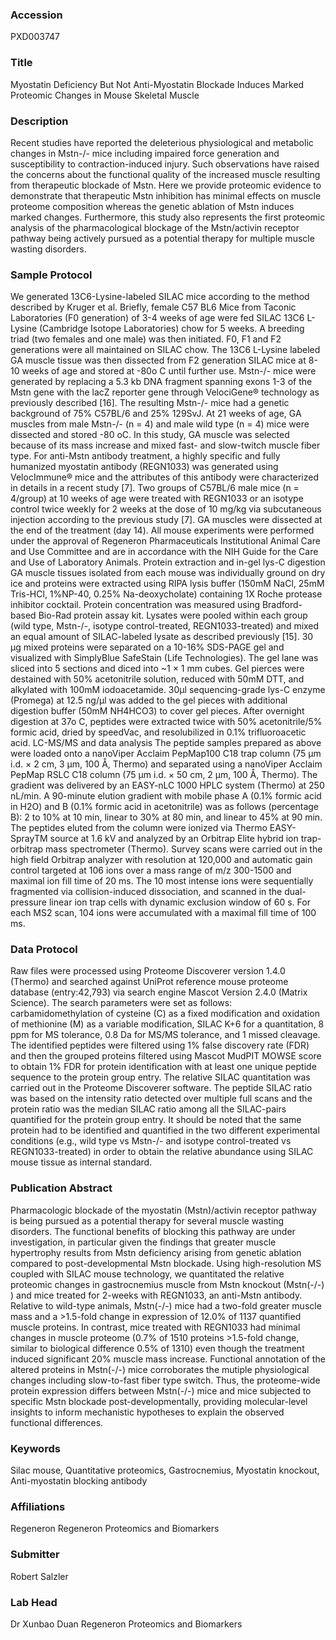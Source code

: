 ### Accession
PXD003747

### Title
Myostatin Deficiency But Not Anti-Myostatin Blockade Induces Marked Proteomic Changes in Mouse Skeletal Muscle

### Description
Recent studies have reported the deleterious physiological and metabolic changes in Mstn-/- mice including impaired force generation and susceptibility to contraction-induced injury.  Such observations have raised the concerns about the functional quality of the increased muscle resulting from therapeutic blockade of Mstn. Here we provide proteomic evidence to demonstrate that therapeutic Mstn inhibition has minimal effects on muscle proteome composition whereas the genetic ablation of Mstn induces marked changes.  Furthermore, this study also represents the first proteomic analysis of the pharmacological blockage of the Mstn/activin receptor pathway being actively pursued as a potential therapy for multiple muscle wasting disorders.

### Sample Protocol
We generated 13C6-Lysine-labeled SILAC mice according to the method described by Kruger et al.  Briefly, female C57 BL6 Mice from Taconic Laboratories  (F0 generation) of 3-4 weeks of age were fed SILAC 13C6 L-Lysine (Cambridge Isotope Laboratories) chow for 5 weeks.  A breeding triad (two females and one male) was then initiated.  F0, F1 and F2 generations were all maintained on SILAC chow.  The 13C6 L-Lysine labeled GA muscle tissue was then dissected from F2 generation SILAC mice at 8-10 weeks of age and stored at -80o C until further use.   Mstn-/- mice were generated by replacing a 5.3 kb DNA fragment spanning exons 1-3 of the Mstn gene with the lacZ reporter gene through VelociGene® technology as previously described [16]. The resulting Mstn-/- mice had a genetic background of 75% C57BL/6 and 25% 129SvJ.  At 21 weeks of age, GA muscles from male Mstn-/- (n = 4) and male wild type (n = 4) mice were dissected and stored -80 oC. In this study, GA muscle was selected because of its mass increase and mixed fast- and slow-twitch muscle fiber type. For anti-Mstn antibody treatment, a highly specific and fully humanized myostatin antibody (REGN1033) was generated using VelocImmune® mice and the attributes of this antibody were characterized in details in a recent study [7]. Two groups of C57BL/6 male mice (n = 4/group) at 10 weeks of age were treated with REGN1033 or an isotype control twice weekly for 2 weeks at the dose of 10 mg/kg via subcutaneous injection according to the previous study [7]. GA muscles were dissected at the end of the treatment (day 14). All mouse experiments were performed under the approval of Regeneron Pharmaceuticals Institutional Animal Care and Use Committee and are in accordance with the NIH Guide for the Care and Use of Laboratory Animals. Protein extraction and in-gel lys-C digestion GA muscle tissues isolated from each mouse was individually ground on dry ice and proteins were extracted using RIPA lysis buffer (150mM NaCl, 25mM Tris-HCl, 1%NP-40, 0.25% Na-deoxycholate) containing 1X Roche protease inhibitor cocktail.  Protein concentration was measured using Bradford-based Bio-Rad protein assay kit. Lysates were pooled within each group (wild type, Mstn-/-, isotype control-treated, REGN1033-treated) and mixed an equal amount of SILAC-labeled lysate as described previously [15].  30 μg mixed proteins were separated on a 10-16% SDS-PAGE gel and visualized with SimplyBlue SafeStain (Life Technologies). The gel lane was sliced into 5 sections and diced into ~1 × 1 mm cubes.  Gel pierces were destained with 50% acetonitrile solution, reduced with 50mM DTT, and alkylated with 100mM iodoacetamide. 30µl sequencing-grade lys-C enzyme (Promega) at 12.5 ng/µl was added to the gel pieces with additional digestion buffer (50mM NH4HCO3) to cover gel pieces.  After overnight digestion at 37o C, peptides were extracted twice with 50% acetonitrile/5% formic acid, dried by speedVac, and resolubilized in 0.1% trifluoroacetic acid.  LC-MS/MS and data analysis The peptide samples prepared as above were loaded onto a nanoViper Acclaim PepMap100 C18 trap column (75 μm i.d. × 2 cm, 3 μm, 100 Å, Thermo) and separated using a nanoViper Acclaim PepMap RSLC C18 column (75 μm i.d. × 50 cm, 2 μm, 100 Å, Thermo).  The gradient was delivered by an EASY-nLC 1000 HPLC system (Thermo) at 250 nL/min.  A 90-minute elution gradient with mobile phase A (0.1% formic acid in H2O) and B (0.1% formic acid in acetonitrile) was as follows (percentage B): 2 to 10% at 10 min, linear to 30% at 80 min, and linear to 45% at 90 min.     The peptides eluted from the column were ionized via Thermo EASY-SprayTM source at 1.6 kV and analyzed by an Orbitrap Elite hybrid ion trap-orbitrap mass spectrometer (Thermo).  Survey scans were carried out in the high field Orbitrap analyzer with resolution at 120,000 and automatic gain control targeted at 106 ions over a mass range of m/z 300-1500 and maximal ion fill time of 20 ms. The 10 most intense ions were sequentially fragmented via collision-induced dissociation, and scanned in the dual-pressure linear ion trap cells with dynamic exclusion window of 60 s. For each MS2 scan, 104 ions were accumulated with a maximal fill time of 100 ms.

### Data Protocol
Raw files were processed using Proteome Discoverer version 1.4.0 (Thermo) and searched against UniProt reference mouse proteome database (entry:42,793) via search engine Mascot Version 2.4.0 (Matrix Science).  The search parameters were set as follows: carbamidomethylation of cysteine (C) as a fixed modification and oxidation of methionine (M) as a variable modification, SILAC K+6 for a quantitation, 8 ppm for MS tolerance, 0.8 Da for MS/MS tolerance, and 1 missed cleavage. The identified peptides were filtered using 1% false discovery rate (FDR) and then the grouped proteins filtered using Mascot MudPIT MOWSE score to obtain 1% FDR for protein identification with at least one unique peptide sequence to the protein group entry. The relative SILAC quantitation was carried out in the Proteome Discoverer software. The peptide SILAC ratio was based on the intensity ratio detected over multiple full scans and the protein ratio was the median SILAC ratio among all the SILAC-pairs quantified for the protein group entry.  It should be noted that the same protein had to be identified and quantified in the two different experimental conditions (e.g., wild type vs Mstn-/- and isotype control-treated vs REGN1033-treated) in order to obtain the relative abundance using SILAC mouse tissue as internal standard.

### Publication Abstract
Pharmacologic blockade of the myostatin (Mstn)/activin receptor pathway is being pursued as a potential therapy for several muscle wasting disorders. The functional benefits of blocking this pathway are under investigation, in particular given the findings that greater muscle hypertrophy results from Mstn deficiency arising from genetic ablation compared to post-developmental Mstn blockade. Using high-resolution MS coupled with SILAC mouse technology, we quantitated the relative proteomic changes in gastrocnemius muscle from Mstn knockout (Mstn(-/-) ) and mice treated for 2-weeks with REGN1033, an anti-Mstn antibody. Relative to wild-type animals, Mstn(-/-) mice had a two-fold greater muscle mass and a &gt;1.5-fold change in expression of 12.0% of 1137 quantified muscle proteins. In contrast, mice treated with REGN1033 had minimal changes in muscle proteome (0.7% of 1510 proteins &gt;1.5-fold change, similar to biological difference 0.5% of 1310) even though the treatment induced significant 20% muscle mass increase. Functional annotation of the altered proteins in Mstn(-/-) mice corroborates the mutiple physiological changes including slow-to-fast fiber type switch. Thus, the proteome-wide protein expression differs between Mstn(-/-) mice and mice subjected to specific Mstn blockade post-developmentally, providing molecular-level insights to inform mechanistic hypotheses to explain the observed functional differences.

### Keywords
Silac mouse, Quantitative proteomics, Gastrocnemius, Myostatin knockout, Anti-myostatin blocking antibody

### Affiliations
Regeneron
Regeneron Proteomics and Biomarkers

### Submitter
Robert Salzler

### Lab Head
Dr Xunbao Duan
Regeneron Proteomics and Biomarkers


